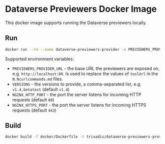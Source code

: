 # Dataverse Previewers Docker Image

This docker image supports running the Dataverse previewers locally.

## Run

```bash
docker run --rm --name dataverse-previewers-provider -e PREVIEWERS_PROVIDER_URL=http://localhost:8088 -e VERSIONS="v1.4,betatest" -p 8088:80 trivadis/dataverse-previewers-provider:latest
```

Supported environment variables:

 * `PREVIEWERS_PROVIDER_URL` - the base URL the previewers are exposed on, e.g. `http://localhost:80`. Is used to replace the values of `toolUrl` in the `N.Ncurlcommands.md` files.
 * `VERSIONS` - the versions to provide, a comma-separated list, e.g. `v1.4,betatest` (default `v1.4`)
 * `NGINX_HTTP_PORT` - the port the server listens for incoming HTTP requests (default `80`)
 * `NGINX_HTTPS_PORT` - the port the server listens for incoming HTTPS requests  (default `443`)

## Build

```bash
docker build -f docker/Dockerfile -t trivadis/dataverse-previewers-provider:latest .
```
